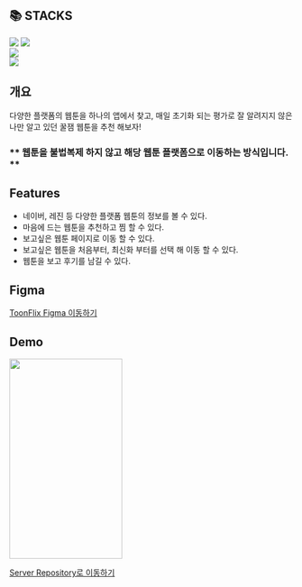 <h2>📚 STACKS</h2>
<div>
  <img src="https://img.shields.io/badge/dart-0175C2?style=for-the-badge&logo=dart&logoColor=white"> <img src="https://img.shields.io/badge/flutter-02569B?style=for-the-badge&logo=flutter&logoColor=white">
</div>  
<div>  
    <img src="https://img.shields.io/badge/SharedPreferences-41AD48?style=flat-square">
</div>  
<div>  
  <img src="https://img.shields.io/badge/GetX-5387C6?style=flat-square"> 
</div>   

## 개요  

다양한 플랫폼의 웹툰을 하나의 앱에서 찾고, 매일 초기화 되는 평가로 잘 알려지지 않은 나만 알고 있던 꿀잼 웹툰을 추천 해보자!  

### ** 웹툰을 불법복제 하지 않고 해당 웹툰 플랫폼으로 이동하는 방식입니다. **  

## Features  

- 네이버, 레진 등 다양한 플랫폼 웹툰의 정보를 볼 수 있다.  
- 마음에 드는 웹툰을 추천하고 찜 할 수 있다.  
- 보고싶은 웹툰 페이지로 이동 할 수 있다.  
- 보고싶은 웹툰을 처음부터, 최신화 부터를 선택 해 이동 할 수 있다.  
- 웹툰을 보고 후기를 남길 수 있다.  

## Figma  

[ToonFlix Figma 이동하기](https://www.figma.com/file/AcBSZDE8CXW79wlb31gw1u/ToonFlix?node-id=0-1&t=KP1fIXHmTEhpUES9-0)

## Demo  

<img src="https://github.com/rkdalsdl98/toonflix/assets/77562358/2d5a3faf-325b-45d7-8b3d-3f0c1145ccb4" width="200" height="355">

[Server Repository로 이동하기](https://github.com/rkdalsdl98/toonflix-server)